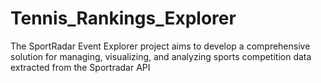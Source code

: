 # Tennis_Rankings_Explorer

The SportRadar Event Explorer project aims to develop a comprehensive solution for managing, visualizing, and analyzing sports competition data extracted from the Sportradar API
